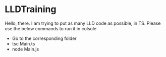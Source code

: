 # LLDTraining

Hello, there. I am trying to put as many LLD code as possible, in TS. 
Please use the below commands to run it in colsole 

- Go to the corresponding folder
- tsc Main.ts
- node Main.js
